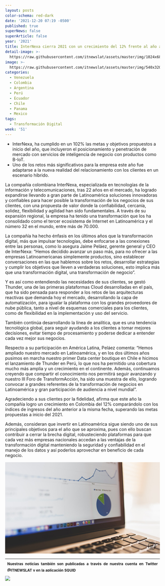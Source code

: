 ```yaml
---
layout: posts
color-schema: red-dark
date: '2021-12-20 07:19 -0500'
published: true
superNews: false
superArticle: false
year: '2021'
title: InterNexa cierra 2021 con un crecimiento del 12% frente al año anterior
detail-image: >-
  https://raw.githubusercontent.com/itnewslat/assets/master/img/1024x680/analisis-bancarios-g.jpg
image: >-
  https://raw.githubusercontent.com/itnewslat/assets/master/img/540x320/analisis-bancarios-p.jpg
categories:
  - Venezuela
  - Colombia
  - Argentina
  - Perú
  - Ecuador
  - Chile
  - Panama
  - Mexico
tags:
  - Transformación Digital
week: '51'
---
```

- InterNexa, ha cumplido en un 102% las metas y objetivos propuestos a inicio del año, que incluyeron el posicionamiento y penetración de mercado con servicios de inteligencia de negocio con productos como B-IoT.
- Uno de los retos más significativos para la empresa este año fue adaptarse a la nueva realidad del relacionamiento con los clientes en un escenario híbrido.

La compañía colombiana InterNexa, especializada en tecnologías de la información y telecomunicaciones, tras 22 años en el mercado, ha logrado expandirse llevando a gran parte de Latinoamérica soluciones innovadoras y confiables para hacer posible la transformación de los negocios de sus clientes, con una propuesta de valor donde la confiabilidad, cercanía, solidez, flexibilidad y agilidad han sido fundamentales. A través de su expansión regional, la empresa ha tenido una transformación que los ha consolidado como el tercer ecosistema de Internet en Latinoamérica y el número 32 en el mundo, entre más de 70.000.

La compañía ha hecho énfasis en los últimos años que la transformación digital, más que impulsar tecnologías, debe enfocarse a las conexiones entre las personas, como lo asegura Jaime Peláez, gerente general y CEO de InterNexa: “Hemos decidido avanzar un paso más, para no ofrecer a las empresas Latinoamericanas simplemente productos, sino establecer conversaciones en las que hablemos sobre los retos, desarrollar estrategias y cumplir los objetivos que lleven a verdaderas soluciones, esto implica más que una transformación digital, una transformación de negocio”.

Y es así como entendiendo las necesidades de sus clientes, se gestó Thunder, una de las primeras plataformas Cloud desarrolladas en el país, que ha sido pensada para responder a los retos de las arquitecturas reactivas que demanda hoy el mercado, desarrollando la capa de automatización, para igualar la plataforma con los grandes proveedores de nube pública, tanto a nivel de esquemas comerciales para los clientes, como de flexibilidad en la implementación y uso del servicio.

También continúa desarrollando la línea de analítica, que es una tendencia tecnológica global, para seguir ayudando a los clientes a tomar mejores decisiones, evitar tiempo de procesamiento y poderse dedicar a entender cada vez mejor sus negocios.

Respecto a su participación en América Latina, Peláez comenta: “Hemos ampliado nuestro mercado en Latinoamérica, y en los dos últimos años pusimos en marcha nuestro primer Data center boutique en Chile e hicimos el lanzamiento de Thunder en Perú, lo que nos ha permitido una cobertura mucho más amplia y un crecimiento en el continente. Además, continuamos creyendo que compartir el conocimiento nos permitirá seguir avanzando y nuestro III Foro de TransformAcción, ha sido una muestra de ello, logrando convocar a grandes referentes de la transformación de negocios en Latinoamérica y gran participación de audiencia a nivel mundial”.  

Agradeciendo a sus clientes por la fidelidad, afirma que este año la compañía logro un crecimiento en Colombia del 12% comparándolo con los índices de ingresos del año anterior a la misma fecha, superando las metas propuestas a inicio del 2021.

Además, consideran que invertir en Latinoamérica sigue siendo uno de sus principales objetivos para el año que se aproxima, pues con ello buscan contribuir a cerrar la brecha digital, robusteciendo plataformas para que cada vez más empresas nacionales accedan a las ventajas de la transformación digital manteniendo la seguridad y confiabilidad en el manejo de los datos y así poderlos aprovechar en beneficio de cada negocio.

![](https://raw.githubusercontent.com/itnewslat/assets/master/img/540x320/analisis-bancarios-p.jpg)

<table style="height: 42px;" width="569">
<tbody>
<tr>
<td style="text-align: justify;"><sub><strong>Nuestras noticias también son publicadas a través de nuestra cuenta en Twitter <a href="https://twitter.com/itnewslat?lang=es">@ITNEWSLAT</a> y en la aplicación <a href="https://squidapp.co/en/">SQUID</a></strong></sub></td>
</tr>
</tbody>
</table>

<img src="https://tracker.metricool.com/c3po.jpg?hash=56f88a41e39ab42c063cc51676587a04"/>

